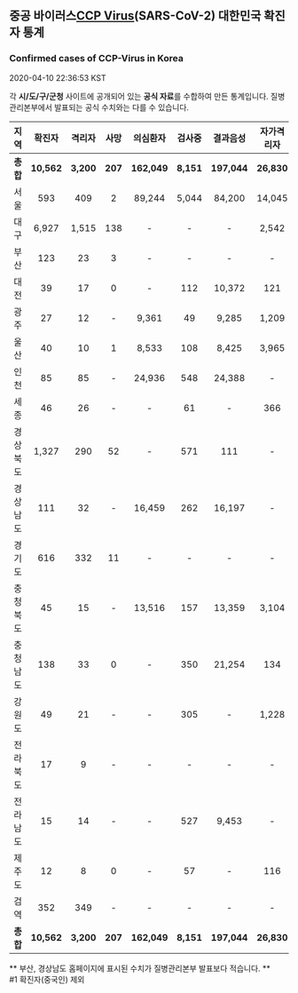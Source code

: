 
## 중공 바이러스[CCP Virus]()(SARS-CoV-2) 대한민국 확진자 통계
### Confirmed cases of CCP-Virus in Korea
2020-04-10 22:36:53 KST

각 **시/도/구/군청** 사이트에 공개되어 있는 **공식 자료**를 수합하여 만든 통계입니다.
질병관리본부에서 발표되는 공식 수치와는 다를 수 있습니다.


|  지역  | 확진자 |  격리자  |  사망  |  의심환자  |  검사중  |  결과음성  |  자가격리자  |  감시중  |  감시해제  |  퇴원  |
|:------:|:------:|:--------:|:--------:|:----------:|:--------:|:----------------:|:------------:|:--------:|:----------:|:--:|
|**총합**|**10,562**|**3,200**|**207**|**162,049**|**8,151**|**197,044**|**26,830**|**8,475**|**27,801**|**7,114**|
|서울|593|409|2|89,244|5,044|84,200|14,045|4,641|9,404|184|
|대구|6,927|1,515|138|-|-|-|2,542|-|-|5,274|
|부산|123|23|3|-|-|-|-|-|-|97|
|대전|39|17|0|-|112|10,372|121|121|783|22|
|광주|27|12|-|9,361|49|9,285|1,209|9|1,200|15|
|울산|40|10|1|8,533|108|8,425|3,965|894|3,071|30|
|인천|85|85|-|24,936|548|24,388|-|-|-|-|
|세종|46|26|-|-|61|-|366|-|-|20|
|경상북도|1,327|290|52|-|571|111|-|870|10,801|941|
|경상남도|111|32|-|16,459|262|16,197|-|-|-|79|
|경기도|616|332|11|-|-|-|-|-|-|273|
|충청북도|45|15|-|13,516|157|13,359|3,104|993|2,111|30|
|충청남도|138|33|0|-|350|21,254|134|-|-|105|
|강원도|49|21|-|-|305|-|1,228|-|-|28|
|전라북도|17|9|-|-|-|-|-|-|-|8|
|전라남도|15|14|-|-|527|9,453|-|947|431|1|
|제주도|12|8|0|-|57|-|116|-|-|4|
|검역|352|349|-|-|-|-|-|-|-|3|
|**총합**|**10,562**|**3,200**|**207**|**162,049**|**8,151**|**197,044**|**26,830**|**8,475**|**27,801**|**7,114**|


** 부산, 경상남도 홈페이지에 표시된 수치가 질병관리본부 발표보다 적습니다. **<br>
#1 확진자(중국인) 제외
    
